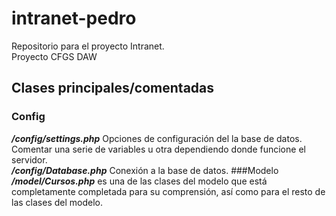 # intranet-pedro
Repositorio para el proyecto Intranet.  
Proyecto CFGS DAW

## Clases principales/comentadas

### Config  
***/config/settings.php*** Opciones de configuración del la base de datos. Comentar una serie de variables u otra dependiendo donde funcione el servidor.  
***/config/Database.php*** Conexión a la base de datos.
###Modelo
***/model/Cursos.php*** es una de las clases del modelo que está completamente completada para su comprensión, así como para el resto de las clases del modelo.
